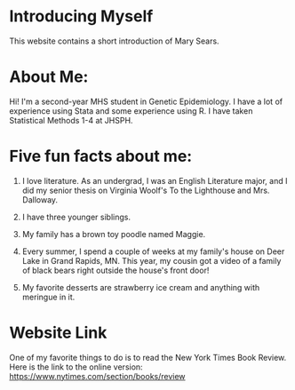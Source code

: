 # Introducing Myself
This website contains a short introduction of Mary Sears.


# About Me:


Hi! I'm a second-year MHS student in Genetic Epidemiology. I have a lot of experience using Stata and some experience using R. I have taken Statistical Methods 1-4 at JHSPH.

# Five fun facts about me:

1. I love literature. As an undergrad, I was an English Literature major, and I did my senior thesis on Virginia Woolf's To the Lighthouse and Mrs. Dalloway.

2. I have three younger siblings.

3. My family has a brown toy poodle named Maggie.

4. Every summer, I spend a couple of weeks at my family's house on Deer Lake in Grand Rapids, MN. This year, my cousin got a video of a family of black bears right outside the house's front door!

5. My favorite desserts are strawberry ice cream and anything with meringue in it.

# Website Link
One of my favorite things to do is to read the New York Times Book Review. Here is the link to the online version: 
https://www.nytimes.com/section/books/review
